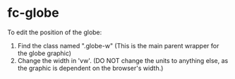 # fc-globe

To edit the position of the globe:

1. Find the class named ".globe-w" (This is the main parent wrapper for the globe graphic)
2. Change the width in 'vw'. (DO NOT change the units to anything else, as the graphic is dependent on the browser's width.)
